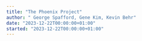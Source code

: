 ```yaml
---
title: "The Phoenix Project"
author: " George Spafford, Gene Kim, Kevin Behr"
date: "2023-12-22T00:00:00+01:00"
started: "2023-12-22T00:00:00+01:00"
---
```

